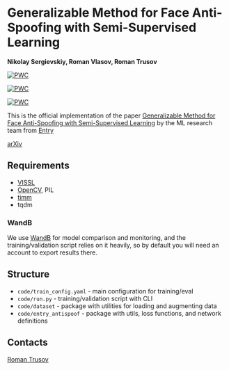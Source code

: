 # Generalizable Method for Face Anti-Spoofing with Semi-Supervised Learning

**Nikolay Sergievskiy, Roman Vlasov, Roman Trusov**

[![PWC](https://img.shields.io/endpoint.svg?url=https://paperswithcode.com/badge/generalizable-method-for-face-anti-spoofing/face-anti-spoofing-on-msu-mfsd)](https://paperswithcode.com/sota/face-anti-spoofing-on-msu-mfsd?p=generalizable-method-for-face-anti-spoofing)

[![PWC](https://img.shields.io/endpoint.svg?url=https://paperswithcode.com/badge/generalizable-method-for-face-anti-spoofing/face-anti-spoofing-on-replay-attack)](https://paperswithcode.com/sota/face-anti-spoofing-on-replay-attack?p=generalizable-method-for-face-anti-spoofing)

[![PWC](https://img.shields.io/endpoint.svg?url=https://paperswithcode.com/badge/generalizable-method-for-face-anti-spoofing/face-anti-spoofing-on-oulu-npu)](https://paperswithcode.com/sota/face-anti-spoofing-on-oulu-npu?p=generalizable-method-for-face-anti-spoofing)

This is the official implementation of the paper [Generalizable Method for Face Anti-Spoofing with Semi-Supervised Learning](https://arxiv.org/abs/2206.06510) by the ML research team from [Entry](https://getentry.com)

[arXiv](https://arxiv.org/abs/2206.06510)


## Requirements

- [VISSL](https://github.com/facebookresearch/vissl)
- [OpenCV](https://opencv.org/), PIL
- [timm](https://github.com/rwightman/pytorch-image-models)
- tqdm

### WandB

We use [WandB](https://wandb.ai) for model comparison and monitoring, and the training/validation script relies on it heavily, so by default you will need an account to export results there.

## Structure

- `code/train_config.yaml` - main configuration for training/eval
- `code/run.py` - training/validation script with CLI
- `code/dataset` - package with utilities for loading and augmenting data
- `code/entry_antispoof` - package with utils, loss functions, and network definitions

## Contacts

[Roman Trusov](roman@getentry.com)
